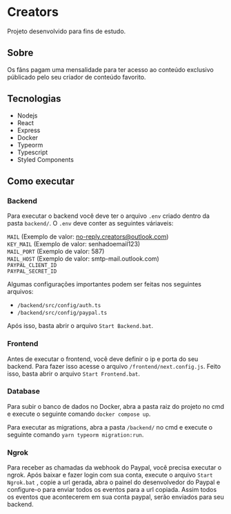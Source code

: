
# Creators

Projeto desenvolvido para fins de estudo.

## Sobre

Os fãns pagam uma mensalidade para ter acesso ao conteúdo exclusivo públicado pelo seu criador de conteúdo favorito.

## Tecnologias

- Nodejs
- React
- Express
- Docker
- Typeorm
- Typescript
- Styled Components

## Como executar
### Backend

Para executar o backend você deve ter o arquivo `.env` criado dentro da pasta `backend/`. O `.env` deve conter as seguintes váriaveis:

`MAIL` (Exemplo de valor: no-reply.creators@outlook.com) </br>
`KEY_MAIL` (Exemplo de valor: senhadoemail123) </br>
`MAIL_PORT` (Exemplo de valor: 587) </br>
`MAIL_HOST` (Exemplo de valor: smtp-mail.outlook.com) </br>
`PAYPAL_CLIENT_ID` </br>
`PAYPAL_SECRET_ID` </br>

Algumas configurações importantes podem ser feitas nos seguintes arquivos:

- `/backend/src/config/auth.ts` 
- `/backend/src/config/paypal.ts`

Após isso, basta abrir o arquivo `Start Backend.bat`. 

### Frontend

Antes de executar o frontend, você deve definir o ip e porta do seu backend. Para fazer isso acesse o arquivo `/frontend/next.config.js`. Feito isso, basta abrir o arquivo `Start Frontend.bat`.

### Database

Para subir o banco de dados no Docker, abra a pasta raiz do projeto no cmd e execute o seguinte comando `docker compose up`.

Para executar as migrations, abra a pasta `/backend/` no cmd e execute o seguinte comando `yarn typeorm migration:run`.

### Ngrok

Para receber as chamadas da webhook do Paypal, você precisa executar o ngrok. Após baixar e fazer login com sua conta, execute o arquivo `Start Ngrok.bat` , copie a url gerada, abra o painel do desenvolvedor do Paypal e configure-o para enviar todos os eventos para a url copiada. Assim todos os eventos que acontecerem em sua conta paypal, serão enviados para seu backend.
